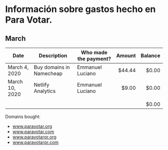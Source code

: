 # Información sobre gastos hecho en Para Votar.

## March

| Date           | Description              | Who made the payment? | Amount | Balance |
| -------------- | ------------------------ | --------------------- | -----: | ------: |
| March 4, 2020  | Buy domains in Namecheap | Emmanuel Luciano      | $44.44 |   $0.00 |
| March 10, 2020 | Netlify Analytics        | Emmanuel Luciano      |  $9.00 |   $0.00 |
|                |                          |                       |        |         |
|                |                          |                       |        |   $0.00 |

Domains bought:

- www.paravotar.org
- www.paravotar.com
- www.paravotarpr.org
- www.paravotarpr.com

